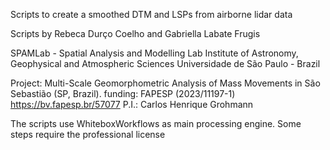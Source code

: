 Scripts to create a smoothed DTM and LSPs from airborne lidar data 

Scripts by Rebeca Durço Coelho and Gabriella Labate Frugis

SPAMLab - Spatial Analysis and Modelling Lab
Institute of Astronomy, Geophysical and Atmospheric Sciences
Universidade de São Paulo - Brazil

Project: 
Multi-Scale Geomorphometric Analysis of Mass Movements in São Sebastião (SP, Brazil).
funding: FAPESP (2023/11197-1)
https://bv.fapesp.br/57077
P.I.: Carlos Henrique Grohmann 


The scripts use WhiteboxWorkflows as main processing engine.
Some steps require the professional license
